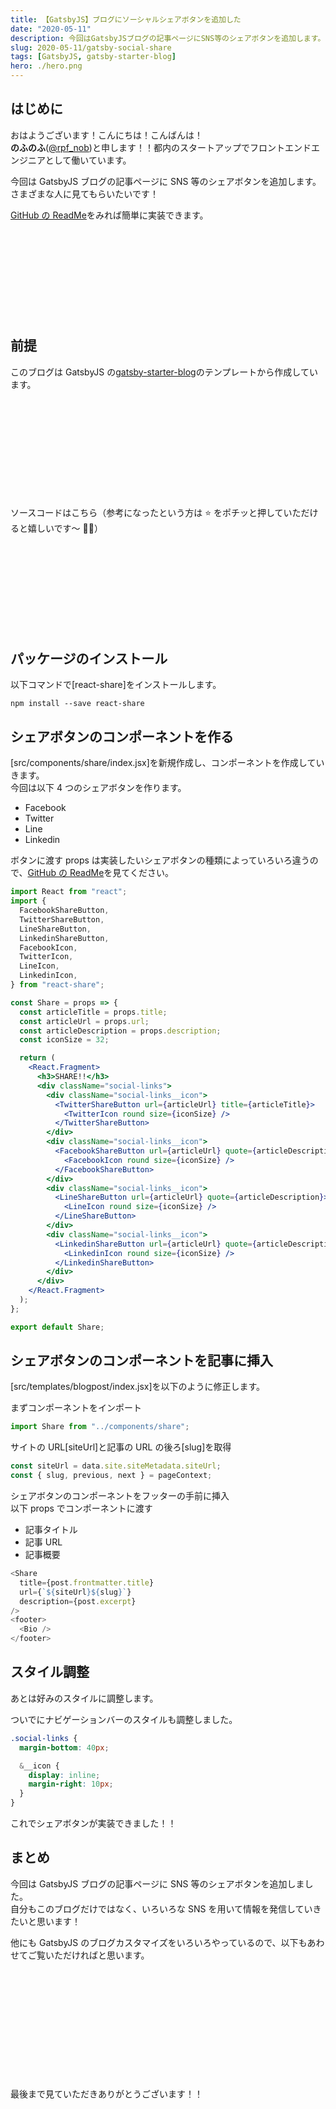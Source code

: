 ```yaml
---
title: 【GatsbyJS】ブログにソーシャルシェアボタンを追加した
date: "2020-05-11"
description: 今回はGatsbyJSブログの記事ページにSNS等のシェアボタンを追加します。さまざまな人に見てもらいたいです！
slug: 2020-05-11/gatsby-social-share
tags: [GatsbyJS, gatsby-starter-blog]
hero: ./hero.png
---
```


## はじめに

おはようございます！こんにちは！こんばんは！<br>
**のふのふ**([@rpf_nob](https://twitter.com/rpf_nob))と申します！！都内のスタートアップでフロントエンドエンジニアとして働いています。

今回は GatsbyJS ブログの記事ページに SNS 等のシェアボタンを追加します。<br>
さまざまな人に見てもらいたいです！

[GitHub の ReadMe](https://github.com/nygardk/react-share)をみれば簡単に実装できます。

<div class="iframely-embed"><div class="iframely-responsive" style="height: 140px; padding-bottom: 0;"><a href="https://github.com/nygardk/react-share" data-iframely-url="//cdn.iframe.ly/SZZOMUN"></a></div></div>

## 前提

このブログは GatsbyJS の[gatsby-starter-blog](https://www.gatsbyjs.org/starters/gatsbyjs/gatsby-starter-blog/)のテンプレートから作成しています。

<div class="iframely-embed"><div class="iframely-responsive" style="height: 140px; padding-bottom: 0;"><a href="https://www.gatsbyjs.org/starters/gatsbyjs/gatsby-starter-blog/" data-iframely-url="//cdn.iframe.ly/qjUJkBu?iframe=card-small"></a></div></div>

<br/>

ソースコードはこちら（参考になったという方は ⭐️ をポチッと押していただけると嬉しいです〜 🙇‍♂️）

<div class="iframely-embed"><div class="iframely-responsive" style="height: 140px; padding-bottom: 0;"><a href="https://github.com/N-Iwata/noblog" data-iframely-url="//cdn.iframe.ly/Q4tAo8y?card=small"></a></div></div>

## パッケージのインストール

以下コマンドで[react-share]をインストールします。<br>

```
npm install --save react-share
```

## シェアボタンのコンポーネントを作る

[src/components/share/index.jsx]を新規作成し、コンポーネントを作成していきます。<br>
今回は以下 4 つのシェアボタンを作ります。

- Facebook
- Twitter
- Line
- Linkedin

ボタンに渡す props は実装したいシェアボタンの種類によっていろいろ違うので、[GitHub の ReadMe](https://github.com/nygardk/react-share)を見てください。

```js:title=src/components/share/index.jsx
import React from "react";
import {
  FacebookShareButton,
  TwitterShareButton,
  LineShareButton,
  LinkedinShareButton,
  FacebookIcon,
  TwitterIcon,
  LineIcon,
  LinkedinIcon,
} from "react-share";

const Share = props => {
  const articleTitle = props.title;
  const articleUrl = props.url;
  const articleDescription = props.description;
  const iconSize = 32;

  return (
    <React.Fragment>
      <h3>SHARE!!</h3>
      <div className="social-links">
        <div className="social-links__icon">
          <TwitterShareButton url={articleUrl} title={articleTitle}>
            <TwitterIcon round size={iconSize} />
          </TwitterShareButton>
        </div>
        <div className="social-links__icon">
          <FacebookShareButton url={articleUrl} quote={articleDescription}>
            <FacebookIcon round size={iconSize} />
          </FacebookShareButton>
        </div>
        <div className="social-links__icon">
          <LineShareButton url={articleUrl} quote={articleDescription}>
            <LineIcon round size={iconSize} />
          </LineShareButton>
        </div>
        <div className="social-links__icon">
          <LinkedinShareButton url={articleUrl} quote={articleDescription}>
            <LinkedinIcon round size={iconSize} />
          </LinkedinShareButton>
        </div>
      </div>
    </React.Fragment>
  );
};

export default Share;
```

## シェアボタンのコンポーネントを記事に挿入

[src/templates/blogpost/index.jsx]を以下のように修正します。<br>

まずコンポーネントをインポート

```js:title=src/templates/blogpost/index.jsx
import Share from "../components/share";
```

サイトの URL[siteUrl]と記事の URL の後ろ[slug]を取得

```js:title=src/templates/blog-post.js
const siteUrl = data.site.siteMetadata.siteUrl;
const { slug, previous, next } = pageContext;
```

シェアボタンのコンポーネントをフッターの手前に挿入<br>
以下 props でコンポーネントに渡す

- 記事タイトル
- 記事 URL
- 記事概要

```js:title=src/templates/blog-post.js
<Share
  title={post.frontmatter.title}
  url={`${siteUrl}${slug}`}
  description={post.excerpt}
/>
<footer>
  <Bio />
</footer>
```

## スタイル調整

あとは好みのスタイルに調整します。

ついでにナビゲーションバーのスタイルも調整しました。

```scss
.social-links {
  margin-bottom: 40px;

  &__icon {
    display: inline;
    margin-right: 10px;
  }
}
```

これでシェアボタンが実装できました！！

## まとめ

今回は GatsbyJS ブログの記事ページに SNS 等のシェアボタンを追加しました。<br>
自分もこのブログだけではなく、いろいろな SNS を用いて情報を発信していきたいと思います！

他にも GatsbyJS のブログカスタマイズをいろいろやっているので、以下もあわせてご覧いただければと思います。

<div class="iframely-embed"><div class="iframely-responsive" style="height: 140px; padding-bottom: 0;"><a href="https://rpf-noblog.com/tags/gatsby-js/" data-iframely-url="//cdn.iframe.ly/5j7eIPT"></a></div></div>

<br>
<br>

最後まで見ていただきありがとうございます！！
